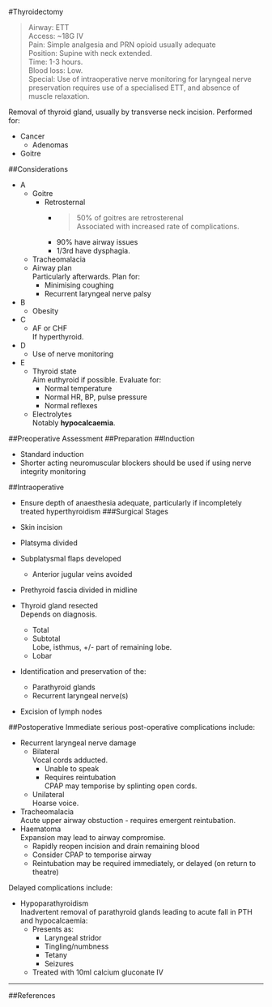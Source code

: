 #Thyroidectomy
>Airway: ETT <br>
>Access: ~18G IV <br>
>Pain: Simple analgesia and PRN opioid usually adequate <br>
>Position: Supine with neck extended. <br>
>Time: 1-3 hours. <br>
>Blood loss: Low. <br>
>Special: Use of intraoperative nerve monitoring for laryngeal nerve preservation requires use of a specialised ETT, and absence of muscle relaxation. <br>


Removal of thyroid gland, usually by transverse neck incision. Performed for:
* Cancer
	* Adenomas
* Goitre

##Considerations
* A
	* Goitre
		* Retrosternal
			* >50% of goitres are retrosterenal  
			Associated with increased rate of complications.
			* 90% have airway issues
			* 1/3rd have dysphagia.
	* Tracheomalacia
	* Airway plan  
	Particularly afterwards. Plan for:
		* Minimising coughing
		* Recurrent laryngeal nerve palsy
* B
	* Obesity
* C
	* AF or CHF  
	If hyperthyroid.
* D
	* Use of nerve monitoring
* E
	* Thyroid state  
	Aim euthyroid if possible. Evaluate for:
		* Normal temperature
		* Normal HR, BP, pulse pressure
		* Normal reflexes
	* Electrolytes  
	Notably **hypocalcaemia**.


##Preoperative Assessment
##Preparation
##Induction
* Standard induction
* Shorter acting neuromuscular blockers should be used if using nerve integrity monitoring

##Intraoperative
* Ensure depth of anaesthesia adequate, particularly if incompletely treated hyperthyroidism
###Surgical Stages
* Skin incision
* Platsyma divided
* Subplatysmal flaps developed
	* Anterior jugular veins avoided
* Prethyroid fascia divided in midline


* Thyroid gland resected  
Depends on diagnosis.
	* Total
	* Subtotal  
	Lobe, isthmus, +/- part of remaining lobe.
	* Lobar
* Identification and preservation of the:
	* Parathyroid glands
	* Recurrent laryngeal nerve(s)
* Excision of lymph nodes

##Postoperative
Immediate serious post-operative complications include:
* Recurrent laryngeal nerve damage
	* Bilateral  
	Vocal cords adducted.
		* Unable to speak
		* Requires reintubation  
		CPAP may temporise by splinting open cords.
	* Unilateral  
	Hoarse voice.
* Tracheomalacia  
Acute upper airway obstuction - requires emergent reintubation.
* Haematoma  
Expansion may lead to airway compromise.
	* Rapidly reopen incision and drain remaining blood
	* Consider CPAP to temporise airway
	* Reintubation may be required immediately, or delayed (on return to theatre)

Delayed complications include:
* Hypoparathyroidism  
Inadvertent removal of parathyroid glands leading to acute fall in PTH and hypocalcaemia:
	* Presents as:
		* Laryngeal stridor
		* Tingling/numbness
		* Tetany
		* Seizures
	* Treated with 10ml calcium gluconate IV


---
##References